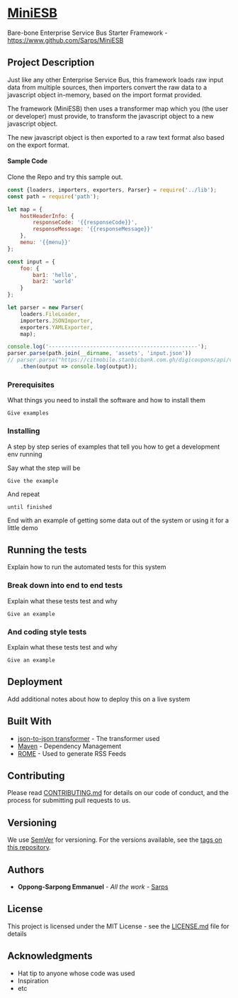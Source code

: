 # [MiniESB](https://www.github.com/Sarps/MiniESB)
Bare-bone Enterprise Service Bus Starter Framework - https://www.github.com/Sarps/MiniESB

## Project Description

Just like any other Enterprise Service Bus, this framework loads raw input data from 
multiple sources, then importers convert the raw data to a javascript object in-memory, based on the
import format provided.

The framework (MiniESB) then uses a transformer map which you (the user or developer) must provide, 
 to transform the javascript object to a new javascript object.

The new javascript object is then exported to a raw text format also based on the export
format.


#### Sample Code

Clone the Repo and try this sample out.

```javascript
const {loaders, importers, exporters, Parser} = require('../lib');
const path = require('path');

let map = {
    hostHeaderInfo: {
        responseCode: '{{responseCode}}',
        responseMessage: '{{responseMessage}}'
    },
    menu: '{{menu}}'
};

const input = {
    foo: {
        bar1: 'hello',
        bar2: 'world'
    }
};

let parser = new Parser(
    loaders.FileLoader,
    importers.JSONImporter,
    exporters.YAMLExporter,
    map);

console.log('-----------------------------------------------');
parser.parse(path.join(__dirname, 'assets', 'input.json'))
// parser.parse("https://citmobile.stanbicbank.com.gh/digicoupons/api/v1/staff/menu?branch=Nungua")
    .then(output => console.log(output));
```

### Prerequisites

What things you need to install the software and how to install them

```
Give examples
```

### Installing

A step by step series of examples that tell you how to get a development env running

Say what the step will be

```
Give the example
```

And repeat

```
until finished
```

End with an example of getting some data out of the system or using it for a little demo

## Running the tests

Explain how to run the automated tests for this system

### Break down into end to end tests

Explain what these tests test and why

```
Give an example
```

### And coding style tests

Explain what these tests test and why

```
Give an example
```

## Deployment

Add additional notes about how to deploy this on a live system

## Built With

* [json-to-json transformer](https://www.npmjs.com/package/json-to-json-transformer) - The transformer used
* [Maven](https://maven.apache.org/) - Dependency Management
* [ROME](https://rometools.github.io/rome/) - Used to generate RSS Feeds

## Contributing

Please read [CONTRIBUTING.md](https://gist.github.com/PurpleBooth/b24679402957c63ec426) for details on our code of conduct, and the process for submitting pull requests to us.

## Versioning

We use [SemVer](http://semver.org/) for versioning. For the versions available, see the [tags on this repository](https://github.com/your/project/tags). 

## Authors

* **Oppong-Sarpong Emmanuel** - *All the work* - [Sarps](https://github.com/Sarps)

## License

This project is licensed under the MIT License - see the [LICENSE.md](LICENSE.md) file for details

## Acknowledgments

* Hat tip to anyone whose code was used
* Inspiration
* etc

